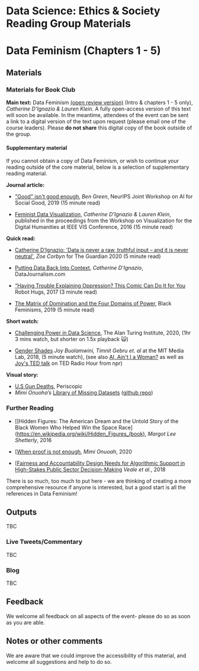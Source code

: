 Data Science: Ethics & Society Reading Group Materials
================

# Data Feminism (Chapters 1 - 5)

## Materials

### Materials for Book Club

__Main text:__ Data Feminism [(open review version)](https://bookbook.pubpub.org/data-feminism) (Intro & chapters
1 - 5 only), _Catherine D'Ignazio & Lauren Klein_.
A fully open-access version of this text will soon be available. In the
meantime, attendees of the event can be sent a link to a digital version of the
text upon request (please email one of the course leaders). Please **do not share** this digital copy of the book outside of the group.

#### Supplementary material

If you cannot obtain a copy of Data Feminism, or wish to continue your reading outside of the core material, below is a selection of supplementary reading material.

__Journal article:__
* ["Good" isn't good
  enough](https://www.benzevgreen.com/wp-content/uploads/2019/11/19-ai4sg.pdf),
  _Ben Green_, NeurIPS Joint Workshop on AI for Social Good, 2019 (15 minute read)
  
* [Feminist Data
  Visualization](http://www.kanarinka.com/wp-content/uploads/2015/07/IEEE_Feminist_Data_Visualization.pdf),
  _Catherine D'Ignazio & Lauren Klein_, published in the proceedings from the
  Workshop on Visualization for the Digital Humanities at IEEE VIS
  Conference, 2016 (15 minute read)

__Quick read:__
* [Catherine D’Ignazio: 'Data is never a raw, truthful input – and it is never
  neutral'](https://www.theguardian.com/technology/2020/mar/21/catherine-dignazio-data-is-never-a-raw-truthful-input-and-it-is-never-neutral),
  _Zoe Corbyn_ for The Guardian 2020 (5 minute read)
* [Putting Data Back Into
  Context](https://datajournalism.com/read/longreads/putting-data-back-into-context),
  _Catherine D'Ignazio_, DataJournalism.com
  
* [“Having Trouble Explaining Oppression? This Comic Can Do It for
  You](https://everydayfeminism.com/2017/01/trouble-explaining-oppression/)
  Robot Hugs, 2017 (3
  minute read) 
* [The Matrix of Domination and the Four Domains of
  Power](https://www.blackfeminisms.com/matrix/), Black Feminisms, 2019 (5 minute read)

__Short watch:__
* [Challenging Power in Data
  Science](https://www.youtube.com/watch?v=l8d6cbt29WA), The Alan Turing
  Institute, 2020, (1hr 3 mins watch, but shorter on 1.5x playback :scream_cat:)

* [Gender Shades](http://gendershades.org/) _Joy Buolamwini, Timnit Gebru et. al_
  at the MIT Media Lab, 2018, (5 minute watch), (see also [AI, Ain't I a
  Woman?](https://www.notflawless.ai/#2) as well as [Joy's TED
  talk](https://www.npr.org/2018/01/26/580619086/joy-buolamwini-how-does-facial-recognition-software-see-skin-color?t=1595799616512)
  on TED Radio Hour from npr)

__Visual story:__
* [U.S Gun Deaths](https://guns.periscopic.com/?year=2013), Periscopic
* _Mimi Onuoha’s_ [Library of Missing Datasets](https://mimi-onuoha-9s0o.squarespace.com/the-library-of-missing-datasets) ([github repo](https://github.com/MimiOnuoha/missing-datasets))

### Further Reading

* [[Hidden Figures: The American Dream and the Untold Story of the Black Women Who
Helped Win the Space Race](https://en.wikipedia.org/wiki/Hidden_Figures_(book), _Margot Lee Shetterly_, 2016

* [[When proof is not
enough](https://fivethirtyeight.com/features/when-proof-is-not-enough/), _Mimi
Onuoah_, 2020

* [[Fairness and Accountability Design Needs for Algorithmic Support in High-Stakes
Public Sector Decision-Making](https://arxiv.org/abs/1802.01029) _Veale et
al._, 2018

There is so much, too much to put here - we are thinking of creating a more
comprehensive resource if anyone is interested, but a good start is all the
references in Data Feminism!

## Outputs

TBC

### Live Tweets/Commentary

TBC

### Blog

TBC

## Feedback

We welcome all feedback on all aspects of the event- please do so as soon as you
are able.

## Notes or other comments

We are aware that we could improve the accessibility of this material, and
welcome all suggestions and help to do so.
